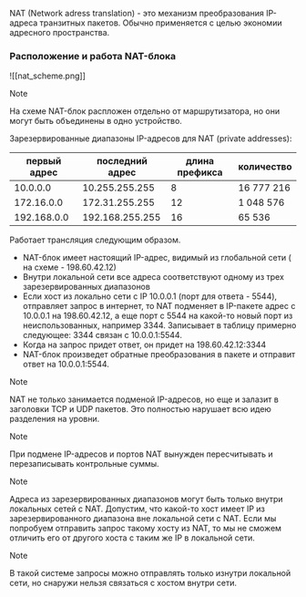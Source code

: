 NAT (Network adress translation) - это механизм преобразования IP-адреса транзитных пакетов. Обычно применяется с целью экономии адресного пространства.

### Расположение и работа NAT-блока
![[nat_scheme.png]]
>[!note]
>На схеме NAT-блок распложен отдельно от маршрутизатора, но они могут быть объединены в одно устройство.

Зарезервированные диапазоны IP-адресов для NAT (private addresses):

первый адрес|последний адрес|длина префикса|количество
-|-|-|-
10.0.0.0|10.255.255.255|8|16 777 216
172.16.0.0| 172.31.255.255|12|1 048 576
192.168.0.0|192.168.255.255|16|65 536

Работает трансляция следующим образом.
- NAT-блок имеет настоящий IP-адрес, видимый из глобальной сети ( на схеме - 198.60.42.12)
- Внутри локальной сети все адреса соответствуют одному из трех зарезервированных диапазонов
- Если хост из локально сети с IP 10.0.0.1 (порт для ответа - 5544), отправляет запрос в интернет, то NAT подменяет в IP-пакете адрес с 10.0.0.1 на 198.60.42.12, а еще порт с 5544 на какой-то новый порт из неиспользованных, например 3344. Записывает в таблицу примерно следующее: 3344 связан с 10.0.0.1:5544.
- Когда на запрос придет ответ, он придет на 198.60.42.12:3344
- NAT-блок произведет обратные преобразования в пакете и отправит ответ на 10.0.0.1:5544.

>[!note]
>NAT не только занимается подменой IP-адресов, но еще и залазит в заголовки TCP и UDP пакетов. Это полностью нарушает всю идею разделения на уровни.

>[!note]
>При подмене IP-адресов и портов NAT вынужден пересчитывать и перезаписывать контрольные суммы.

>[!note]
>Адреса из зарезервированных диапазонов могут быть только внутри локальных сетей с NAT. 
>Допустим, что какой-то хост имеет IP из зарезервированного диапазона вне локальной сети с NAT. Если мы попробуем отправить запрос такому хосту из NAT, то мы не сможем отличить его от другого хоста с таким же IP в локальной сети.

>[!note]
>В такой системе запросы можно отправлять только изнутри локальной сети, но снаружи нельзя связаться с хостом внутри сети.
